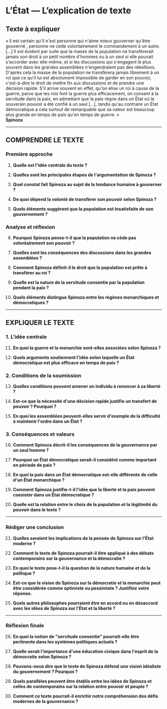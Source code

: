 # L’État — L’explication de texte

## Texte à expliquer
« Il est certain qu'il n'est personne qui n'aime mieux gouverner qu'être gouverné ; personne ne cède volontairement le commandement à un autre. […] Il est évident par suite que la masse de la population ne transférerait jamais son droit à un petit nombre d'hommes ou à un seul si elle pouvait s'accorder avec elle-même, et si les discussions qui s'engagent le plus souvent dans les grandes assemblées n'engendraient pas des rébellions. D'après cela la masse de la population ne transférera jamais librement à un roi que ce qu'il lui est absolument impossible de garder en son pouvoir, c'est-à-dire le droit de mettre fin aux discussions et de prendre une décision rapide. S'il arrive souvent en effet, qu'on élise un roi à cause de la guerre, parce que les rois font la guerre plus efficacement, on consent à la servitude dans la paix, en admettant que la paix règne dans un État où le souverain pouvoir a été confié à un seul […], tandis qu'au contraire un État démocratique a cela surtout de remarquable que sa valeur est beaucoup plus grande en temps de paix qu'en temps de guerre. »  
**Spinoza**

---

## COMPRENDRE LE TEXTE

### Première approche

1. **Quelle est l'idée centrale du texte ?**

2. **Quelles sont les principales étapes de l'argumentation de Spinoza ?**

3. **Quel constat fait Spinoza au sujet de la tendance humaine à gouverner ?**

4. **De quoi dépend la volonté de transférer son pouvoir selon Spinoza ?**

5. **Quels éléments suggèrent que la population est insatisfaite de son gouvernement ?**

### Analyse et réflexion

6. **Pourquoi Spinoza pense-t-il que la population ne cède pas volontairement son pouvoir ?**

7. **Quelles sont les conséquences des discussions dans les grandes assemblées ?**

8. **Comment Spinoza définit-il le droit que la population est prête à transférer au roi ?**

9. **Quelle est la nature de la servitude consentie par la population pendant la paix ?**

10. **Quels éléments distingue Spinoza entre les régimes monarchiques et démocratiques ?**

---

## EXPLIQUER LE TEXTE

### 1. L’idée centrale

11. **En quoi la guerre et la monarchie sont-elles associées selon Spinoza ?**

12. **Quels arguments soutiennent l'idée selon laquelle un État démocratique est plus efficace en temps de paix ?**

### 2. Conditions de la soumission

13. **Quelles conditions peuvent amener un individu à renoncer à sa liberté ?**

14. **Est-ce que la nécessité d'une décision rapide justifie un transfert de pouvoir ? Pourquoi ?**

15. **En quoi les assemblées peuvent-elles servir d'exemple de la difficulté à maintenir l'ordre dans un État ?**

### 3. Conséquences et valeurs

16. **Comment Spinoza décrit-il les conséquences de la gouvernance par un seul homme ?**

17. **Pourquoi un État démocratique serait-il considéré comme important en période de paix ?**

18. **En quoi la paix dans un État démocratique est-elle différente de celle d'un État monarchique ?**

19. **Comment Spinoza justifie-t-il l'idée que la liberté et la paix peuvent coexister dans un État démocratique ?**

20. **Quelle est la relation entre le choix de la population et la légitimité du pouvoir dans le texte ?**

---

### Rédiger une conclusion

21. **Quelles seraient les implications de la pensée de Spinoza sur l'État moderne ?**

22. **Comment le texte de Spinoza pourrait-il être appliqué à des débats contemporains sur la gouvernance et la démocratie ?**

23. **En quoi le texte pose-t-il la question de la nature humaine et de la politique ?**

24. **Est-ce que la vision de Spinoza sur la démocratie et la monarchie peut être considérée comme optimiste ou pessimiste ? Justifiez votre réponse.**

25. **Quels autres philosophes pourraient être en accord ou en désaccord avec les idées de Spinoza sur l'État et la liberté ?**

---

### Réflexion finale

26. **En quoi la notion de "servitude consentie" pourrait-elle être pertinente dans les systèmes politiques actuels ?**

27. **Quelle serait l'importance d'une éducation civique dans l'esprit de la démocratie selon Spinoza ?**

28. **Pouvons-nous dire que le texte de Spinoza défend une vision idéaliste du gouvernement ? Pourquoi ?**

29. **Quels parallèles peuvent être établis entre les idées de Spinoza et celles de contemporains sur la relation entre pouvoir et peuple ?**

30. **Comment ce texte pourrait-il enrichir notre compréhension des défis modernes de la gouvernance ?**
